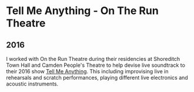 # Tell Me Anything - On The Run Theatre
## 2016

I worked with On the Run Theatre during their residencies at Shoreditch Town Hall and Camden People's Theatre to help devise live soundtrack to their 2016 show [Tell Me Anything](https://www.ontheruntheatre.co.uk/tell-me-anything "Tell Me Anything"). This including improvising live in rehearsals and scratch performances, playing different live electronics and acoustic instruments.